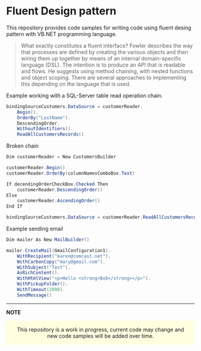 

# Fluent Design pattern
This repository provides code samples for writing code using fluent desing pattern with VB.NET programming language.



>What exactly constitutes a fluent interface? Fowler describes the way that processes are defined by creating the various objects and then wiring them up together by means of an internal domain-specific language (DSL). The intention is to produce an API that is readable and flows. He suggests using method chaining, with nested functions and object scoping. There are several approaches to implementing this depending on the language that is used. 

Example working with a SQL-Server table read operation chain.
```csharp
bindingSourceCustomers.DataSource = customerReader.
    Begin().
    OrderBy("LastName").
    DescendingOrder.
    WithoutIdentifiers().
    ReadAllCustomersRecords()
```
Broken chain
```csharp
Dim customerReader = New CustomersBuilder

customerReader.Begin()
customerReader.OrderBy(columnNamesComboBox.Text)

If decendingOrderCheckBox.Checked Then
    customerReader.DescendingOrder()
Else
    customerReader.AscendingOrder()
End If

bindingSourceCustomers.DataSource = customerReader.ReadAllCustomersRecords()
```

Example sending email
```csharp
Dim mailer As New MailBuilder()

mailer.CreateMail(GmailConfiguration1).
    WithRecipient("karen@comcast.net").
    WithCarbonCopy("mary@gmail.com").
    WithSubject("Test").
    AsRichContent().
    WithHtmlView("<p>Hello <strong>Bob</strong></p>").
    WithPickupFolder().
    WithTimeout(2000).
    SendMessage()
```


---
**NOTE**
<p style='background-color:lightyellow;padding:15px;text-align: center;'>This repository is a work in progress, current code may change and new code samples will be added over time.</p>




